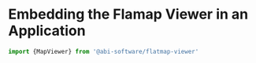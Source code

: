 # Embedding the Flamap Viewer in an Application

```typescript
import {MapViewer} from '@abi-software/flatmap-viewer'


```
